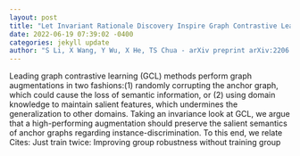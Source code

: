 ```yaml
--- 
layout: post 
title: "Let Invariant Rationale Discovery Inspire Graph Contrastive Learning" 
date: 2022-06-19 07:39:02 -0400 
categories: jekyll update 
author: "S Li, X Wang, Y Wu, X He, TS Chua - arXiv preprint arXiv:2206.07869, 2022" 
--- 
```

Leading graph contrastive learning (GCL) methods perform graph augmentations in two fashions:(1) randomly corrupting the anchor graph, which could cause the loss of semantic information, or (2) using domain knowledge to maintain salient features, which undermines the generalization to other domains. Taking an invariance look at GCL, we argue that a high-performing augmentation should preserve the salient semantics of anchor graphs regarding instance-discrimination. To this end, we relate Cites: Just train twice: Improving group robustness without training group